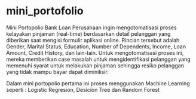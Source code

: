 # mini_portofolio
Mini Portopolio Bank Loan 
Perusahaan ingin mengotomatisasi proses kelayakan pinjaman (real-time) berdasarkan detail pelanggan yang diberikan saat mengisi formulir aplikasi online. Rincian tersebut adalah Gender, Marital Status, Education, Number of Dependents, Income, Loan Amount, Credit History, dan lain-lain. Untuk mengotomatisasi proses ini, mereka memberikan case masalah untuk mengidentifikasi pelanggan yang memenuhi syarat untuk  melakukan pinjaman sehingga resiko pelanggan yang tidak mampu bayar dapat diminilisir. 


Dalam mini portopolio pertama ini proses menggunakan Machine Learning seperti : Logistic Regresion, Desicion Tree dan Random Forest

